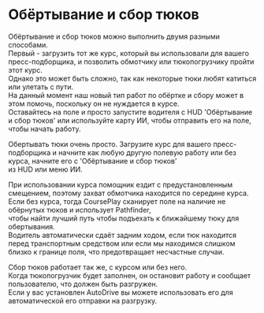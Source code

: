 # Обёртывание и сбор тюков

  
Обёртывание и сбор тюков можно выполнить двумя разными способами.  
Первый - загрузить тот же курс, который вы использовали для вашего пресс-подборщика, и позволить обмотчику или тюкопогрузчику пройти этот курс.  
Однако это может быть сложно, так как некоторые тюки любят катиться или улетать с пути.  
На данный момент наш новый тип работ по обёртке и сбору может в этом помочь, поскольку он не нуждается в курсе.  
Оставайтесь на поле и просто запустите водителя с HUD 'Обёртывание и сбор тюков' или используйте карту ИИ, чтобы отправить его на поле, чтобы начать работу.  

  
Обертывать тюки очень просто. Загрузите курс для вашего пресс-подборщика и начните как любую другую полевую работу или без курса, начните его с 'Обёртывание и сбор тюков'  
из HUD или меню ИИ.  

  
При использовании курса помощник ездит с предустановленным смещением, поэтому захват обмотчика находится по середине курса.  
Если без курса, тогда CoursePlay сканирует поле на наличие не обёрнутых тюков и использует Pathfinder,  
чтобы найти лучший путь чтобы подъехать к ближайшему тюку для обертывания.  
Водитель автоматически сдаёт задним ходом, если тюк находится перед транспортным средством или если мы находимся слишком близко к границе поля, что предотвращает несчастные случаи.  

  
Сбор тюков работает так же, с курсом или без него.  
Когда тюкопогрузчик будет заполнен, он остановит работу и сообщает пользователю, что должен быть разгружен.  
Если у вас установлен AutoDrive вы можете использовать его для автоматической его отправки на разгрузку.  

